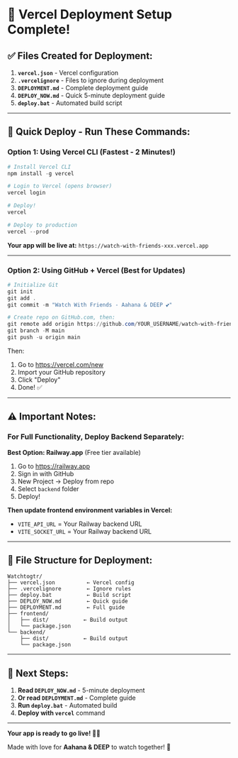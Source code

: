 # 🚀 Vercel Deployment Setup Complete!

## ✅ Files Created for Deployment:

1. **`vercel.json`** - Vercel configuration
2. **`.vercelignore`** - Files to ignore during deployment
3. **`DEPLOYMENT.md`** - Complete deployment guide
4. **`DEPLOY_NOW.md`** - Quick 5-minute deployment guide
5. **`deploy.bat`** - Automated build script

---

## 🎯 Quick Deploy - Run These Commands:

### Option 1: Using Vercel CLI (Fastest - 2 Minutes!)

```powershell
# Install Vercel CLI
npm install -g vercel

# Login to Vercel (opens browser)
vercel login

# Deploy!
vercel

# Deploy to production
vercel --prod
```

**Your app will be live at:** `https://watch-with-friends-xxx.vercel.app`

---

### Option 2: Using GitHub + Vercel (Best for Updates)

```powershell
# Initialize Git
git init
git add .
git commit -m "Watch With Friends - Aahana & DEEP 💕"

# Create repo on GitHub.com, then:
git remote add origin https://github.com/YOUR_USERNAME/watch-with-friends.git
git branch -M main
git push -u origin main
```

Then:
1. Go to https://vercel.com/new
2. Import your GitHub repository
3. Click "Deploy"
4. Done! ✅

---

## ⚠️ Important Notes:

### For Full Functionality, Deploy Backend Separately:

**Best Option: Railway.app** (Free tier available)
1. Go to https://railway.app
2. Sign in with GitHub
3. New Project → Deploy from repo
4. Select `backend` folder
5. Deploy!

**Then update frontend environment variables in Vercel:**
- `VITE_API_URL` = Your Railway backend URL
- `VITE_SOCKET_URL` = Your Railway backend URL

---

## 📁 File Structure for Deployment:

```
Watchtogtr/
├── vercel.json          ← Vercel config
├── .vercelignore        ← Ignore rules
├── deploy.bat           ← Build script
├── DEPLOY_NOW.md        ← Quick guide
├── DEPLOYMENT.md        ← Full guide
├── frontend/
│   ├── dist/           ← Build output
│   └── package.json
└── backend/
    ├── dist/           ← Build output
    └── package.json
```

---

## 🎉 Next Steps:

1. **Read `DEPLOY_NOW.md`** - 5-minute deployment
2. **Or read `DEPLOYMENT.md`** - Complete guide
3. **Run `deploy.bat`** - Automated build
4. **Deploy with `vercel`** command

---

**Your app is ready to go live! 🚀💕**

Made with love for **Aahana & DEEP** to watch together! 💖
